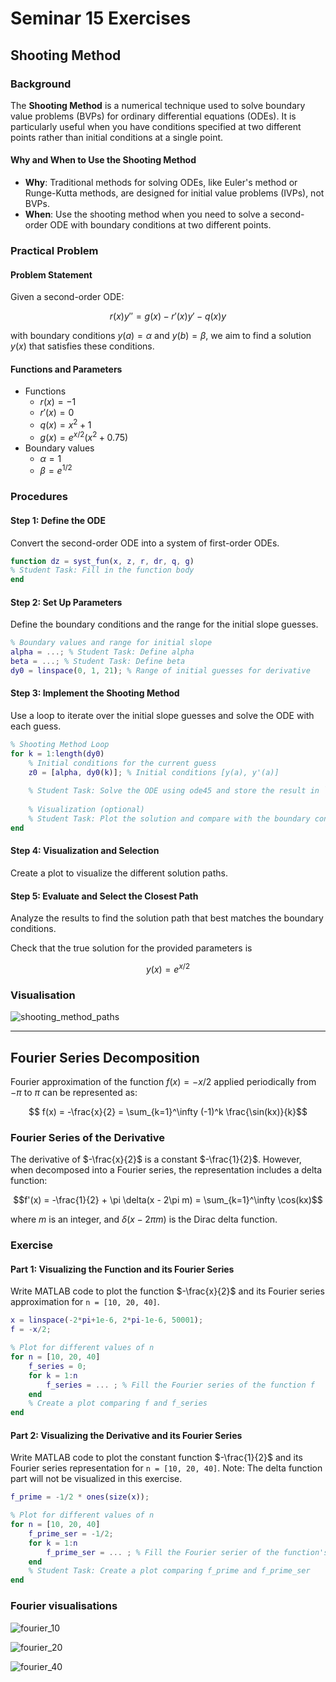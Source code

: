 # Seminar 15 Exercises

## Shooting Method

### Background

The **Shooting Method** is a numerical technique used to solve boundary value problems (BVPs) for ordinary differential equations (ODEs). It is particularly useful when you have conditions specified at two different points rather than initial conditions at a single point.

#### Why and When to Use the Shooting Method

- **Why**: Traditional methods for solving ODEs, like Euler's method or Runge-Kutta methods, are designed for initial value problems (IVPs), not BVPs.
- **When**: Use the shooting method when you need to solve a second-order ODE with boundary conditions at two different points.

### Practical Problem

#### Problem Statement

Given a second-order ODE:

$$r(x) y'' = g(x) - r'(x) y' - q(x) y$$

with boundary conditions $y(a) = \alpha$ and $y(b) = \beta$, we aim to find a solution $y(x)$ that satisfies these conditions.

#### Functions and Parameters

- Functions
  - $r(x) = -1$
  - $r'(x) = 0$
  - $q(x) = x^2 + 1$
  - $g(x) = e^{x/2}(x^2 + 0.75)$
- Boundary values
  - $\alpha = 1$
  - $\beta = e^{1/2}$

### Procedures

#### Step 1: Define the ODE

Convert the second-order ODE into a system of first-order ODEs.

```matlab
function dz = syst_fun(x, z, r, dr, q, g)
% Student Task: Fill in the function body
end
```

#### Step 2: Set Up Parameters

Define the boundary conditions and the range for the initial slope guesses.

```matlab
% Boundary values and range for initial slope
alpha = ...; % Student Task: Define alpha
beta = ...; % Student Task: Define beta
dy0 = linspace(0, 1, 21); % Range of initial guesses for derivative
```

#### Step 3: Implement the Shooting Method

Use a loop to iterate over the initial slope guesses and solve the ODE with each guess.

```matlab
% Shooting Method Loop
for k = 1:length(dy0)
    % Initial conditions for the current guess
    z0 = [alpha, dy0(k)]; % Initial conditions [y(a), y'(a)]
    
    % Student Task: Solve the ODE using ode45 and store the result in `Y`
    
    % Visualization (optional)
    % Student Task: Plot the solution and compare with the boundary condition at b
end
```

#### Step 4: Visualization and Selection

Create a plot to visualize the different solution paths.

#### Step 5: Evaluate and Select the Closest Path

Analyze the results to find the solution path that best matches the boundary conditions.

Check that the true solution for the provided parameters is

$$y(x) = e^{x/2}$$

### Visualisation

![shooting_method_paths](shooting_method.png)

---

## Fourier Series Decomposition

Fourier approximation of the function $f(x) = -x/2$ applied periodically from $-\pi$ to $\pi$ can be represented as:

$$ f(x) = -\frac{x}{2} = \sum_{k=1}^\infty (-1)^k \frac{\sin(kx)}{k}$$

### Fourier Series of the Derivative

The derivative of $-\frac{x}{2}$ is a constant $-\frac{1}{2}$​. However, when decomposed into a Fourier series, the representation includes a delta function:

$$f'(x) = -\frac{1}{2} + \pi \delta(x - 2\pi m) = \sum_{k=1}^\infty \cos(kx)$$

where $m$ is an integer, and $\delta(x - 2\pi m)$ is the Dirac delta function.

### Exercise

#### Part 1: Visualizing the Function and its Fourier Series

Write MATLAB code to plot the function $-\frac{x}{2}$ and its Fourier series approximation for `n = [10, 20, 40]`.

```matlab
x = linspace(-2*pi+1e-6, 2*pi-1e-6, 50001);
f = -x/2;

% Plot for different values of n
for n = [10, 20, 40]
    f_series = 0;
    for k = 1:n
        f_series = ... ; % Fill the Fourier series of the function f
    end
    % Create a plot comparing f and f_series
end
```

#### Part 2: Visualizing the Derivative and its Fourier Series

Write MATLAB code to plot the constant function $-\frac{1}{2}$ and its Fourier series representation for `n = [10, 20, 40]`. Note: The delta function part will not be visualized in this exercise.

```matlab
f_prime = -1/2 * ones(size(x));

% Plot for different values of n
for n = [10, 20, 40]
    f_prime_ser = -1/2;
    for k = 1:n
        f_prime_ser = ... ; % Fill the Fourier serier of the function's f derivative. Disregard the delta function terms.
    end
    % Student Task: Create a plot comparing f_prime and f_prime_ser
end
```

### Fourier visualisations

![fourier_10](fourier_n10.png)

![fourier_20](fourier_n20.png)

![fourier_40](fourier_n40.png)
